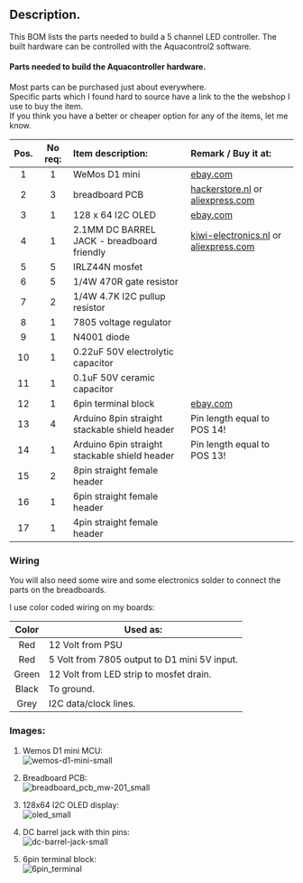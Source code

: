 ## Description.

This BOM lists the parts needed to build a 5 channel LED controller.
The built hardware can be controlled with the Aquacontrol2 software.

#### Parts needed to build the Aquacontroller hardware.

Most parts can be purchased just about everywhere.
<br>Specific parts which I found hard to source have a link to the the webshop I use to buy the item.
<br>If you think you have a better or cheaper option for any of the items, let me know.

| Pos.  | No req:  | Item description: | Remark / Buy it at:  
|:-----:| :------------:|:-----------------| :------------------------------------------------------------
| 1     | 1             | WeMos D1 mini    | [ebay.com](http://www.ebay.com/itm/191787524741?_trksid=p2057872.m2749.l2649&ssPageName=STRK%3AMEBIDX%3AIT)
| 2     | 3             | breadboard PCB   | [hackerstore.nl](https://hackerstore.nl/Artikel/831) or [aliexpress.com](https://www.aliexpress.com/store/product/Universal-Breadboard-400-point-MW-201-Solderless-Prototype-Bread-board-PCB-for-arduino-raspberry-pi-2/1270976_32398566022.html)
| 3     | 1             | 128 x 64 I2C OLED    | [ebay.com](http://www.ebay.com/itm/0-96-I2C-IIC-SPI-Serial-128X64-White-OLED-LCD-LED-Display-Module-for-Arduino-ZD-/282416950341?hash=item41c15cac45:g:eygAAOSwHsRYEd61)
| 4     | 1             | 2.1MM DC BARREL JACK - breadboard friendly   | [kiwi-electronics.nl](https://www.kiwi-electronics.nl/2.1mm-DC-barrel-jack-Breadboard-compatible) or [aliexpress.com](https://www.aliexpress.com/item/10pcs-Breadboard-friendly-2-1mm-DC-Barrel-Jack/32818058518.html)
| 5     | 5             | IRLZ44N mosfet   | 
| 6     | 5             | 1/4W 470R gate resistor    | 
| 7     | 2             | 1/4W 4.7K I2C pullup resistor    | 
| 8     | 1             | 7805 voltage regulator    |
| 9     | 1             | N4001 diode    | 
| 10    | 1             | 0.22uF 50V electrolytic capacitor    | 
| 11    | 1             | 0.1uF 50V ceramic capacitor    | 
| 12    | 1             | 6pin terminal block    | [ebay.com](http://www.ebay.com/itm/10Pcs-2-54mm-0-1-Universal-6-Pin-6-Poles-PCB-Screw-Terminal-Block-Connector/182310502636)
| 13    | 4             | Arduino 8pin straight stackable shield header | Pin length equal to POS 14!
| 14    | 1             | Arduino 6pin straight stackable shield header | Pin length equal to POS 13!
| 15    | 2             | 8pin straight female header |
| 16    | 1             | 6pin straight female header |
| 17    | 1             | 4pin straight female header |

### Wiring
You will also need some wire and some electronics solder to connect the parts on the breadboards.

I use color coded wiring on my boards:

| Color | Used as: |
| :-----: | ----- |
| Red    | 12 Volt from PSU
| Red    | 5 Volt from 7805 output to D1 mini 5V input. 
| Green  | 12 Volt from LED strip to mosfet drain.
| Black  | To ground.
| Grey   | I2C data/clock lines.

### Images:

1. Wemos D1 mini MCU:<br>![wemos-d1-mini-small](https://cloud.githubusercontent.com/assets/24290108/25041455/659e4bdc-2110-11e7-8824-fadc77a6a3cf.jpg)

1. Breadboard PCB:<br>![breadboard_pcb_mw-201_small](https://cloud.githubusercontent.com/assets/24290108/25041189/a5c55fa4-210e-11e7-9007-787b08e0d6ac.jpg)

1. 128x64 I2C OLED display:<br>![oled_small](https://cloud.githubusercontent.com/assets/24290108/25148812/7caad560-247c-11e7-8bd6-ad744d01a43e.jpg)

1. DC barrel jack with thin pins:<br>![dc-barrel-jack-small](https://cloud.githubusercontent.com/assets/24290108/25041190/a5ca3d08-210e-11e7-90db-d32be9c45fe4.jpg)

1. 6pin terminal block:<br>![6pin_terminal](https://cloud.githubusercontent.com/assets/24290108/25041576/4161bce4-2111-11e7-9407-9a6ec3af9b88.jpg)
